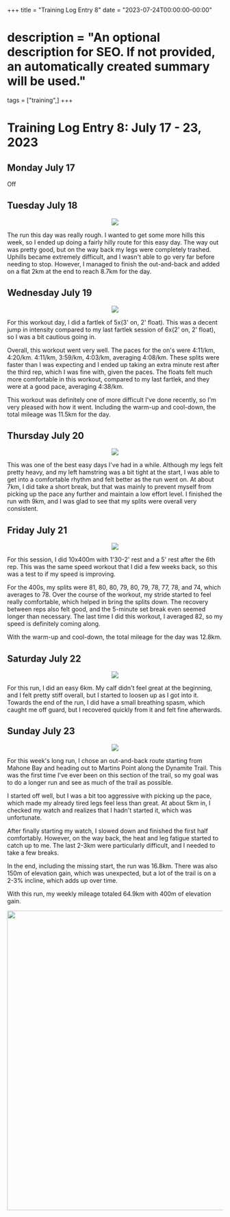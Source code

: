 +++
title = "Training Log Entry 8"
date = "2023-07-24T00:00:00-00:00"
# description = "An optional description for SEO. If not provided, an automatically created summary will be used."
tags = ["training",]
+++


# Training Log Entry 8:  July 17 - 23, 2023

## Monday July 17

Off

## Tuesday July 18

<div style="text-align:center"><img src="/images/posts/training/2023/8/1.png.webp" /></div>

The run this day was really rough.
I wanted to get some more hills this week, so I ended up doing a fairly hilly route for this easy day.
The way out was pretty good, but on the way back my legs were completely trashed.
Uphills became extremely difficult, and I wasn't able to go very far before needing to stop.
However, I managed to finish the out-and-back and added on a flat 2km at the end to reach 8.7km for the day.

## Wednesday July 19

<div style="text-align:center"><img src="/images/posts/training/2023/8/2.png.webp" /></div>

For this workout day, I did a fartlek of 5x(3' on, 2' float).
This was a decent jump in intensity compared to my last fartlek session of 6x(2' on, 2' float), so I was a bit cautious going in.

Overall, this workout went very well.
The paces for the on's were 4:11/km, 4:20/km. 4:11/km, 3:59/km, 4:03/km, averaging 4:08/km.
These splits were faster than I was expecting and I ended up taking an extra minute rest after the third rep, which I was fine with, given the paces.
The floats felt much more comfortable in this workout, compared to my last fartlek, and they were at a good pace, averaging 4:38/km.

This workout was definitely one of more difficult I've done recently, so I'm very pleased with how it went.
Including the warm-up and cool-down, the total mileage was 11.5km for the day.

## Thursday July 20

<div style="text-align:center"><img src="/images/posts/training/2023/8/3.png.webp" /></div>

This was one of the best easy days I've had in a while.
Although my legs felt pretty heavy, and my left hamstring was a bit tight at the start, I was able to get into a comfortable rhythm and felt better as the run went on.
At about 7km, I did take a short break, but that was mainly to prevent myself from picking up the pace any further and maintain a low effort level.
I finished the run with 9km, and I was glad to see that my splits were overall very consistent.

## Friday July 21

<div style="text-align:center"><img src="/images/posts/training/2023/8/4.png.webp" /></div>

For this session, I did 10x400m with 1'30-2' rest and a 5' rest after the 6th rep.
This was the same speed workout that I did a few weeks back, so this was a test to if my speed is improving.

For the 400s, my splits were 81, 80, 80, 79, 80, 79, 78, 77, 78, and 74, which averages to 78.
Over the course of the workout, my stride started to feel really comfortable, which helped in bring the splits down.
The recovery between reps also felt good, and the 5-minute set break even seemed longer than necessary.
The last time I did this workout, I averaged 82, so my speed is definitely coming along.

With the warm-up and cool-down, the total mileage for the day was 12.8km.

## Saturday July 22

<div style="text-align:center"><img src="/images/posts/training/2023/8/5.png.webp" /></div>

For this run, I did an easy 6km. 
My calf didn't feel great at the beginning, and I felt pretty stiff overall, but I started to loosen up as I got into it.
Towards the end of the run, I did have a small breathing spasm, which caught me off guard, but I recovered quickly from it and felt fine afterwards.

## Sunday July 23

<div style="text-align:center"><img src="/images/posts/training/2023/8/6.png.webp" /></div>

For this week's long run, I chose an out-and-back route starting from Mahone Bay and heading out to Martins Point along the Dynamite Trail.
This was the first time I've ever been on this section of the trail, so my goal was to do a longer run and see as much of the trail as possible.

I started off well, but I was a bit too aggressive with picking up the pace, which made my already tired legs feel less than great.
At about 5km in, I checked my watch and realizes that I hadn't started it, which was unfortunate.

After finally starting my watch, I slowed down and finished the first half comfortably.
However, on the way back, the heat and leg fatigue started to catch up to me.
The last 2-3km were particularly difficult, and I needed to take a few breaks.

In the end, including the missing start, the run was 16.8km.
There was also 150m of elevation gain, which was unexpected, but a lot of the trail is on a 2-3\% incline, which adds up over time.

With this run, my weekly mileage totaled 64.9km with 400m of elevation gain.

<div style="text-align:center"><img src="/images/gallery/2023/26.jpg.webp" height="700"></div>
